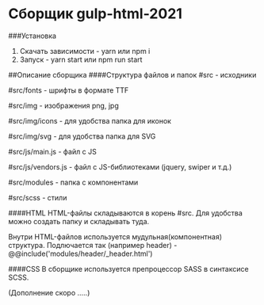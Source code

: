 # Сборщик gulp-html-2021

###Установка
1. Скачать зависимости - yarn или npm i
2. Запуск - yarn start или npm run start

##Описание сборщика
####Структура файлов и папок
 \#src - исходники
 
 \#src/fonts - шрифты в формате TTF
 
 \#src/img - изображения png, jpg
 
 \#src/img/icons - для удобства папка для иконок

 \#src/img/svg - для удобства папка для SVG

\#src/js/main.js - файл с JS

\#src/js/vendors.js - файл с JS-библиотеками (jquery, swiper и т.д.)

\#src/modules - папка с компонентами

\#src/scss - стили

####HTML
HTML-файлы складываются в корень \#src. Для удобства можно создать папку и складывать туда.

Внутри HTML-файлов используется мудульная(компонентная) структура. Подлючается так (например header) - @@include('modules/header/_header.html')

####CSS
В сборщике используется препроцессор SASS в синтаксисе SCSS.

(Дополнение скоро .....)

